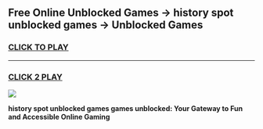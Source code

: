 
## Free Online Unblocked Games → history spot unblocked games → Unblocked Games
<h3>
<a href="https://premium.freeplayer.one?title=history_spot_unblocked_games&ref=21F">CLICK TO PLAY</a></h3>
<hr>

<h3>
<a href="https://premium.freeplayer.one?title=history_spot_unblocked_games&ref=21F">CLICK 2 PLAY</a>
  
</h3>

<a href="https://premium.freeplayer.one?title=history_spot_unblocked_games&ref=21F/"><img src="https://clearcache.store/games.png"></a>


**history spot unblocked games games unblocked: Your Gateway to Fun and Accessible Online Gaming**
